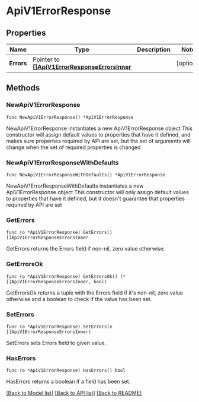 # ApiV1ErrorResponse

## Properties

Name | Type | Description | Notes
------------ | ------------- | ------------- | -------------
**Errors** | Pointer to [**[]ApiV1ErrorResponseErrorsInner**](ApiV1ErrorResponseErrorsInner.md) |  | [optional] 

## Methods

### NewApiV1ErrorResponse

`func NewApiV1ErrorResponse() *ApiV1ErrorResponse`

NewApiV1ErrorResponse instantiates a new ApiV1ErrorResponse object
This constructor will assign default values to properties that have it defined,
and makes sure properties required by API are set, but the set of arguments
will change when the set of required properties is changed

### NewApiV1ErrorResponseWithDefaults

`func NewApiV1ErrorResponseWithDefaults() *ApiV1ErrorResponse`

NewApiV1ErrorResponseWithDefaults instantiates a new ApiV1ErrorResponse object
This constructor will only assign default values to properties that have it defined,
but it doesn't guarantee that properties required by API are set

### GetErrors

`func (o *ApiV1ErrorResponse) GetErrors() []ApiV1ErrorResponseErrorsInner`

GetErrors returns the Errors field if non-nil, zero value otherwise.

### GetErrorsOk

`func (o *ApiV1ErrorResponse) GetErrorsOk() (*[]ApiV1ErrorResponseErrorsInner, bool)`

GetErrorsOk returns a tuple with the Errors field if it's non-nil, zero value otherwise
and a boolean to check if the value has been set.

### SetErrors

`func (o *ApiV1ErrorResponse) SetErrors(v []ApiV1ErrorResponseErrorsInner)`

SetErrors sets Errors field to given value.

### HasErrors

`func (o *ApiV1ErrorResponse) HasErrors() bool`

HasErrors returns a boolean if a field has been set.


[[Back to Model list]](../README.md#documentation-for-models) [[Back to API list]](../README.md#documentation-for-api-endpoints) [[Back to README]](../README.md)


